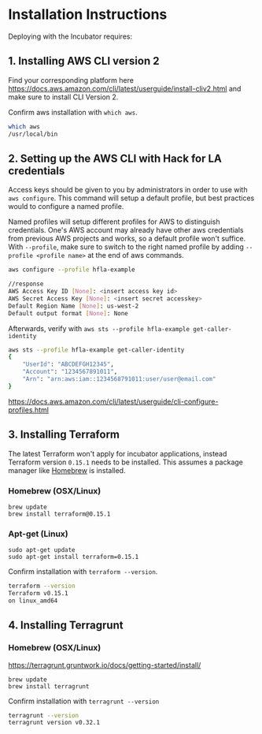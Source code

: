 # Installation Instructions
Deploying with the Incubator requires:

## 1. Installing AWS CLI version 2
Find your corresponding platform here
https://docs.aws.amazon.com/cli/latest/userguide/install-cliv2.html and make sure to install CLI Version 2. 

Confirm aws installation with `which aws`. 

```sh
which aws
/usr/local/bin
```


## 2. Setting up the AWS CLI with Hack for LA credentials 
Access keys should be given to you by administrators in order to use with `aws configure`. This command will setup a default  profile, but best practices would to configure a named profile. 

Named profiles will setup different profiles for AWS to distinguish credentials. One's AWS account may already have other aws credentials from previous AWS projects and works, so a default profile won't suffice. With `--profile`, make sure to switch to the right named profile by adding `--profile <profile name>` at the end of aws commands. 

```sh
aws configure --profile hfla-example

//response
AWS Access Key ID [None]: <insert access key id>
AWS Secret Access Key [None]: <insert secret accesskey>
Default Region Name [None]: us-west-2
Default output format [None]: None
```

Afterwards, verify with `aws sts --profile hfla-example get-caller-identity`

```sh
aws sts --profile hfla-example get-caller-identity
{
    "UserId": "ABCDEFGH12345",
    "Account": "1234567891011",
    "Arn": "arn:aws:iam::1234568791011:user/user@email.com"
}
```

https://docs.aws.amazon.com/cli/latest/userguide/cli-configure-profiles.html
## 3. Installing Terraform
The latest Terraform won't apply for incubator applications, instead Terraform version `0.15.1` needs to be installed. This assumes a package manager like [Homebrew](https://brew.sh/) is installed. 

### Homebrew (OSX/Linux)
```
brew update
brew install terraform@0.15.1
``` 

### Apt-get (Linux)
```
sudo apt-get update
sudo apt-get install terraform=0.15.1
```

Confirm installation with `terraform --version`. 

```sh
terraform --version
Terraform v0.15.1
on linux_amd64
```

## 4. Installing Terragrunt 

### Homebrew (OSX/Linux)
https://terragrunt.gruntwork.io/docs/getting-started/install/

```
brew update
brew install terragrunt
``` 

Confirm installation with `terragrunt --version`
```sh
terragrunt --version
terragrunt version v0.32.1
```

